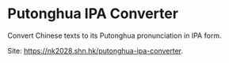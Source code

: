 # Putonghua IPA Converter

Convert Chinese texts to its Putonghua pronunciation in IPA form.

Site: <https://nk2028.shn.hk/putonghua-ipa-converter>.

